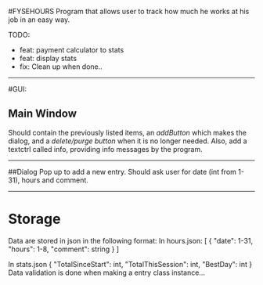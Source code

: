 #FYSEHOURS
Program that allows user to track how much he works at his job
in an easy way.

TODO:
- feat: payment calculator to stats
- feat: display stats
- fix: Clean up when done..


* * *
#GUI:
## Main Window
Should contain the previously listed items,
an *addButton*  which makes the dialog, and a *delete/purge button*
when it is no longer needed. Also, add a textctrl called info, providing info messages 
by the program.
* * *
##Dialog
Pop up to add a new entry.
Should ask user for date (int from 1-31), hours and comment.

* * *
# Storage
Data are stored in json in the following format:
In hours.json:
[
{
    "date": 1-31,
    "hours": 1-8,
    "comment": string
  }
]

In stats.json
{
    "TotalSinceStart": int,
    "TotalThisSession": int,
    "BestDay": int
  }
Data validation is done when making a entry class instance...
